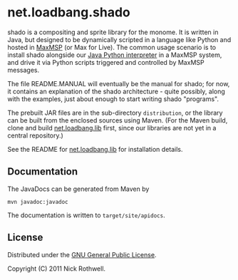 # net.loadbang.shado

shado is a compositing and sprite library for the monome. It is
written in Java, but designed to be dynamically scripted in a language
like Python and hosted in [MaxMSP][max] (or Max for Live). The common
usage scenario is to install shado alongside our [Java Python
interpreter][jython] in a MaxMSP system, and drive it via Python scripts
triggered and controlled by MaxMSP messages.

The file README.MANUAL will eventually be the manual for shado; for
now, it contains an explanation of the shado architecture - quite
possibly, along with the examples, just about enough to start writing
shado "programs".

The prebuilt JAR files are in the sub-directory `distribution`, or the
library can be built from the enclosed sources using Maven. (For the
Maven build, clone and build [net.loadbang.lib][lib] first, since our
libraries are not yet in a central repository.)

See the README for [net.loadbang.lib][lib] for installation details.

## Documentation

The JavaDocs can be generated from Maven by

	mvn javadoc:javadoc

The documentation is written to `target/site/apidocs`.

## License

Distributed under the [GNU General Public License][gpl].

Copyright (C) 2011 Nick Rothwell.

[max]: http://cycling74.com/products/max/
[jython]: https://github.com/cassiel/net.loadbang.jython
[lib]: https://github.com/cassiel/net.loadbang.lib
[manual]: https://github.com/cassiel/net.loadbang.shado/README.MANUAL.md
[osc]: http://opensoundcontrol.org/
[gpl]: http://www.gnu.org/copyleft/gpl.html
